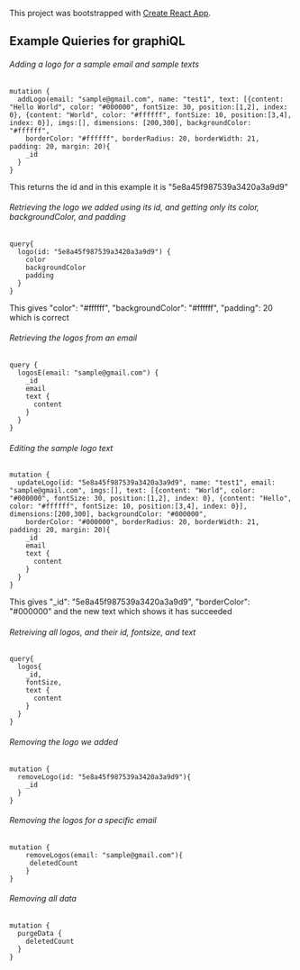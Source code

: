 This project was bootstrapped with [Create React App](https://github.com/facebook/create-react-app).

## Example Quieries for graphiQL

###### Adding a logo for a sample email and sample texts

```
mutation {
  addLogo(email: "sample@gmail.com", name: "test1", text: [{content: "Hello World", color: "#000000", fontSize: 30, position:[1,2], index: 0}, {content: "World", color: "#ffffff", fontSize: 10, position:[3,4], index: 0}], imgs:[], dimensions: [200,300], backgroundColor: "#ffffff",
    borderColor: "#ffffff", borderRadius: 20, borderWidth: 21, padding: 20, margin: 20){
    _id
  }
}
```
This returns the id and in this example it is "5e8a45f987539a3420a3a9d9"

###### Retrieving the logo we added using its id, and getting only its color, backgroundColor, and padding

```
query{
  logo(id: "5e8a45f987539a3420a3a9d9") {
    color
    backgroundColor
    padding
  }
}
```
This gives "color": "#ffffff", "backgroundColor": "#ffffff", "padding": 20 which is correct

###### Retrieving the logos from an email
```
query {
  logosE(email: "sample@gmail.com") {
    _id
    email
    text {
      content
    }
  }
}
```

###### Editing the sample logo text

```
mutation {
  updateLogo(id: "5e8a45f987539a3420a3a9d9", name: "test1", email: "sample@gmail.com", imgs:[], text: [{content: "World", color: "#000000", fontSize: 30, position:[1,2], index: 0}, {content: "Hello", color: "#ffffff", fontSize: 10, position:[3,4], index: 0}], dimensions:[200,300], backgroundColor: "#000000",
    borderColor: "#000000", borderRadius: 20, borderWidth: 21, padding: 20, margin: 20){
    _id
    email
    text {
      content
    }
  }
}
```
This gives "_id": "5e8a45f987539a3420a3a9d9", "borderColor": "#000000" and the new text which shows it has succeeded

###### Retreiving all logos, and their id, fontsize, and text

```
query{
  logos{
    _id,
    fontSize,
    text {
      content
    }
  }
}
```

###### Removing the logo we added

```
mutation {
  removeLogo(id: "5e8a45f987539a3420a3a9d9"){
    _id
  }
}
```

###### Removing the logos for a specific email

```
mutation {
	removeLogos(email: "sample@gmail.com"){
     deletedCount
	}
}
```

###### Removing all data

```
mutation {
  purgeData {
    deletedCount
  }
}
```

